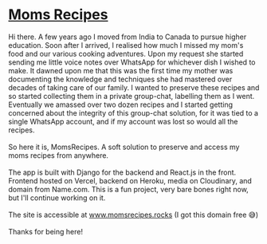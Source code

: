 <h1><a href="https://momsrecipes.rocks">Moms Recipes</a></h1>
Hi there. A few years ago I moved from India to Canada to pursue higher education. Soon after I arrived, 
I realised how much I missed my mom's food and our various cooking adventures. Upon my request she started sending me 
little voice notes over WhatsApp for whichever dish I wished to make. It dawned upon me that this was the first time my mother 
was documenting the knowledge and techniques she had mastered over decades of taking care of our family. I wanted to preserve these
recipes and so started collecting them in a private group-chat, labelling them as I went. Eventually we amassed over two dozen recipes
and I started getting concerned about the integrity of this group-chat solution, for it was tied to a single
WhatsApp account, and if my account was lost so would all the recipes.
<br><br>
So here it is, MomsRecipes. A soft solution to preserve and access my moms recipes from anywhere. 
<br><br>
The app is built with Django for the backend and React.js in the front. Frontend hosted on Vercel, backend on Heroku, media on Cloudinary, and domain from Name.com. This is a fun project, very bare bones right now, but I'll continue working on it. 
<br><br>
The site is accessible at <a href="https://momsrecipes.rocks">www.momsrecipes.rocks</a> (I got this domain free 😅)
<br><br>
Thanks for being here!
